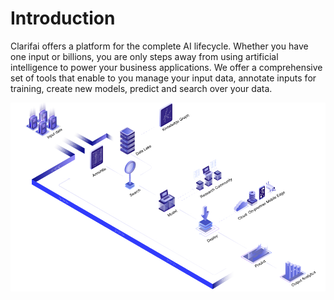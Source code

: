 # Introduction

Clarifai offers a platform for the complete AI lifecycle. Whether you have one input or billions, you are only steps away from using artificial intelligence to power your business applications. We offer a comprehensive set of tools that enable to you manage your input data, annotate inputs for training, create new models, predict and search over your data.

![](.gitbook/assets/platform_diagram%20%282%29%20%282%29%20%282%29%20%282%29.jpg)

